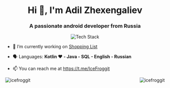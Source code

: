 <h1 align="center">Hi 👋, I'm Adil Zhexengaliev</h1>
<h3 align="center">A passionate android developer from Russia</h3>

<p align="center"><img src="https://skillicons.dev/icons?i=kotlin,idea,java,git,github,firebase,android&perline=16" alt="Tech Stack" /> </p>

- 🔭 I’m currently working on [Shopping List](https://github.com/IceFroggit/ShoppingList)

- 🗣 Languages: **Kotlin ❤️ - Java - SQL - English - Russian**

- 📫 You can reach me at https://t.me/IceFroggit

<p><img align="right" src="https://github-readme-stats.vercel.app/api?username=icefroggit&show_icons=true&locale=en" alt="icefroggit" /></p>

<p><img align="left" src="https://github-readme-streak-stats.herokuapp.com/?user=icefroggit&" alt="icefroggit" /></p>
